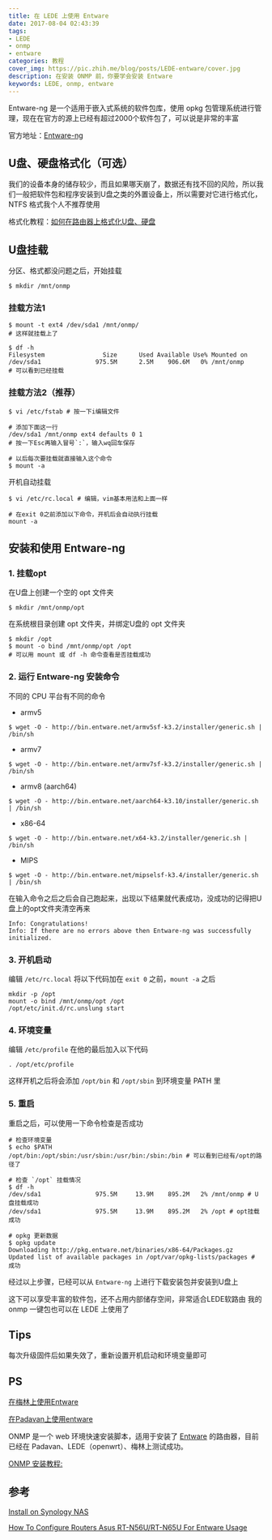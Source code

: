 ```yaml
---
title: 在 LEDE 上使用 Entware
date: 2017-08-04 02:43:39
tags:
- LEDE
- onmp
- entware
categories: 教程
cover_img: https://pic.zhih.me/blog/posts/LEDE-entware/cover.jpg
description: 在安装 ONMP 前，你要学会安装 Entware
keywords: LEDE, onmp, entware
---
```


Entware-ng 是一个适用于嵌入式系统的软件包库，使用 opkg 包管理系统进行管理，现在在官方的源上已经有超过2000个软件包了，可以说是非常的丰富

官方地址：[Entware-ng](http://entware.net/)

## U盘、硬盘格式化（可选）

我们的设备本身的储存较少，而且如果哪天崩了，数据还有找不回的风险，所以我们一般把软件包和程序安装到U盘之类的外置设备上，所以需要对它进行格式化，NTFS 格式我个人不推荐使用

格式化教程：[如何在路由器上格式化U盘、硬盘](https://zhih.me/format-Upan-partition)

## U盘挂载

分区、格式都没问题之后，开始挂载

```shell
$ mkdir /mnt/onmp
```

### 挂载方法1

```shell
$ mount -t ext4 /dev/sda1 /mnt/onmp/
# 这样就挂载上了

$ df -h
Filesystem                Size      Used Available Use% Mounted on
/dev/sda1               975.5M      2.5M    906.6M   0% /mnt/onmp
# 可以看到已经挂载
```

### 挂载方法2（推荐）

```shell
$ vi /etc/fstab # 按一下i编辑文件

# 添加下面这一行
/dev/sda1 /mnt/onmp ext4 defaults 0 1 
# 按一下Esc再输入冒号`:`，输入wq回车保存

# 以后每次要挂载就直接输入这个命令
$ mount -a 
```

开机自动挂载

```shell
$ vi /etc/rc.local # 编辑，vim基本用法和上面一样

# 在exit 0之前添加以下命令，开机后会自动执行挂载
mount -a 
```

## 安装和使用 Entware-ng

### 1. 挂载opt

在U盘上创建一个空的 opt 文件夹

```shell
$ mkdir /mnt/onmp/opt
```

在系统根目录创建 opt 文件夹，并绑定U盘的 opt 文件夹

```shell
$ mkdir /opt
$ mount -o bind /mnt/onmp/opt /opt
# 可以用 mount 或 df -h 命令查看是否挂载成功
```

### 2. 运行 Entware-ng 安装命令

不同的 CPU 平台有不同的命令

- armv5

```shell
$ wget -O - http://bin.entware.net/armv5sf-k3.2/installer/generic.sh | /bin/sh
```

- armv7

```shell
$ wget -O - http://bin.entware.net/armv7sf-k3.2/installer/generic.sh | /bin/sh
```

- armv8 (aarch64)

```shell
$ wget -O - http://bin.entware.net/aarch64-k3.10/installer/generic.sh | /bin/sh
```

- x86-64

```shell
$ wget -O - http://bin.entware.net/x64-k3.2/installer/generic.sh | /bin/sh
```

- MIPS

```shell
$ wget -O - http://bin.entware.net/mipselsf-k3.4/installer/generic.sh | /bin/sh
```

在输入命令之后之后会自己跑起来，出现以下结果就代表成功，没成功的记得把U盘上的opt文件夹清空再来

```
Info: Congratulations!
Info: If there are no errors above then Entware-ng was successfully initialized.
```

### 3. 开机启动

编辑 `/etc/rc.local` 将以下代码加在 `exit 0` 之前，`mount -a` 之后

```
mkdir -p /opt
mount -o bind /mnt/onmp/opt /opt
/opt/etc/init.d/rc.unslung start
```

### 4. 环境变量

编辑 `/etc/profile` 在他的最后加入以下代码

```
. /opt/etc/profile
```

这样开机之后将会添加 `/opt/bin` 和 `/opt/sbin` 到环境变量 PATH 里

### 5. 重启

重启之后，可以使用一下命令检查是否成功

```shell
# 检查环境变量
$ echo $PATH
/opt/bin:/opt/sbin:/usr/sbin:/usr/bin:/sbin:/bin # 可以看到已经有/opt的路径了

# 检查 `/opt` 挂载情况
$ df -h
/dev/sda1               975.5M     13.9M    895.2M   2% /mnt/onmp # U盘挂载成功
/dev/sda1               975.5M     13.9M    895.2M   2% /opt # opt挂载成功

# opkg 更新数据
$ opkg update
Downloading http://pkg.entware.net/binaries/x86-64/Packages.gz 
Updated list of available packages in /opt/var/opkg-lists/packages # 成功
```

经过以上步骤，已经可以从 `Entware-ng` 上进行下载安装包并安装到U盘上

这下可以享受丰富的软件包，还不占用内部储存空间，非常适合LEDE软路由
我的 onmp 一键包也可以在 LEDE 上使用了

## Tips

每次升级固件后如果失效了，重新设置开机启动和环境变量即可

## PS 

[在梅林上使用Entware](https://zhih.me/Merlin-entware/)

[在Padavan上使用entware](https://zhih.me/Padavan-entware/)

ONMP 是一个 web 环境快速安装脚本，适用于安装了 [Entware](http://entware.net/about/) 的路由器，目前已经在 Padavan、LEDE（openwrt）、梅林上测试成功。

[ONMP 安装教程: ](https://zhih.me/onmp-installation/)

## 参考

[Install on Synology NAS](https://github.com/Entware-ng/Entware-ng/wiki/Install-on-Synology-NAS)

[How To Configure Routers Asus RT-N56U/RT-N65U For Entware Usage](https://bitbucket.org/padavan/rt-n56u/wiki/EN/HowToConfigureEntware)
